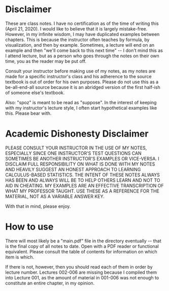 # Disclaimer

These are class notes. I have no certification as of the time of writing this (April 21, 2020). I would like to believe that it is largely mistake-free. However, in my infinite wisdom, I may have duplicated examples between chapters. This is because the instructor often teaches by formula, by visualization, and then by example. Sometimes, a lecture will end on an example and then "we'll come back to this next time" -- I don't mind this as I attend lecture, but as a person who goes through the notes on their own time, you as the reader may be put off.

Consult your instructor before making use of my notes, as my notes are made for a specific instructor's class and his adherence to the source textbook is out of order for his own purposes. Please do not use this as a be-all-end-all source because it is an abridged version of the first half-ish of someone else's textbook.

Also: "spoz" is meant to be read as "suppose". In the interest of keeping with my instructor's lecture style, I often start hypothetical examples like this. Please bear with.

# Academic Dishonesty Disclaimer

PLEASE CONSULT YOUR INSTRUCTOR IN THE USE OF MY NOTES, ESPECIALLY SINCE ONE INSTRUCTOR'S TEST QUESTIONS CAN SOMETIMES BE ANOTHER INSTRUCTOR'S EXAMPLES OR VICE-VERSA. I DISCLAIM FULL RESPONSIBILITY ON WHAT IS DONE WITH MY NOTES AND HEAVILY SUGGEST AN HONEST APPROACH TO LEARNING CALCULUS-BASED STATISTICS. THE INTENT OF THESE NOTES ALWAYS HAS BEEN AND ALWAYS WILL BE TO HELP OTHERS LEARN AND NOT TO AID IN CHEATING. MY EXAMPLES ARE AN EFFECTIVE TRANSCRIPTION OF WHAT MY PROFESSOR TAUGHT. USE THESE AS A REFERENCE FOR THE MATERIAL, NOT AS A VARIABLE ANSWER KEY.

With that in mind, please enjoy.

# How to use

There will most likely be a "main.pdf" file in the directory eventually -- that is the final copy of all notes to date. Open with a PDF reader or functional equivalent. Please consult the table of contents for information on which item is which.

If there is not, however, then you should read each of them in order by lecture number. Lectures 002-006 are missing because I compiled them into Lecture 001, as the amount of material in 001-006 was not enough to constitute an entire chapter, in my opinion.

